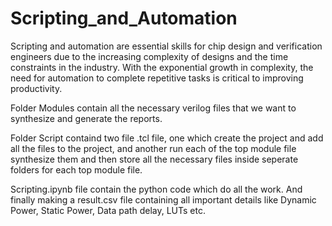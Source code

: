 # Scripting_and_Automation
Scripting and automation are essential skills for chip design and verification engineers due to the increasing complexity of designs and the time constraints in the industry. With the exponential growth in complexity, the need for automation to complete repetitive tasks is critical to improving productivity.


Folder Modules contain all the necessary verilog files that we want to synthesize and generate the reports.

Folder Script containd two file .tcl file, one which create the project and add all the files to the project, and another run each of the top module file synthesize them and then store all the necessary files inside seperate folders for each top module file.

Scripting.ipynb file contain the python code which do all the work. And finally making a result.csv file containing all important details like Dynamic Power, Static Power, Data path delay, LUTs etc. 
